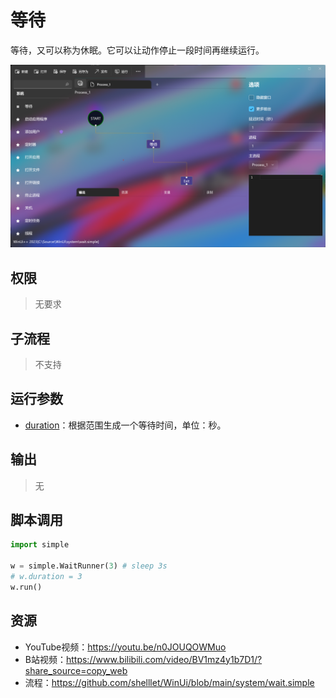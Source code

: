 # 等待 

等待，又可以称为休眠。它可以让动作停止一段时间再继续运行。

![Wait](./images/03.png ':size=90%')

## 权限
> 无要求

## 子流程

> 不支持

## 运行参数

* [duration](../../types/Range.md)：根据范围生成一个等待时间，单位：秒。

## 输出

>    无

## 脚本调用

```python
import simple

w = simple.WaitRunner(3) # sleep 3s
# w.duration = 3
w.run()
```

## 资源

* YouTube视频：https://youtu.be/n0JOUQOWMuo
* B站视频：https://www.bilibili.com/video/BV1mz4y1b7D1/?share_source=copy_web
* 流程：https://github.com/shelllet/WinUi/blob/main/system/wait.simple